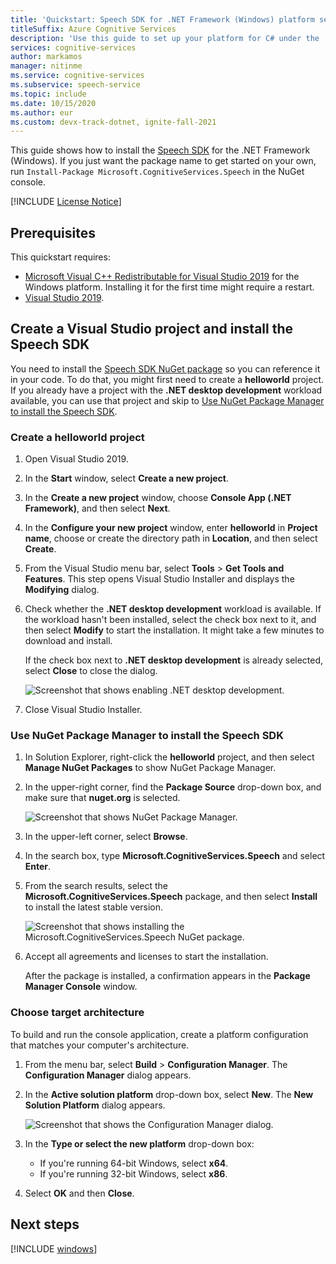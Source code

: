 ```yaml
---
title: 'Quickstart: Speech SDK for .NET Framework (Windows) platform setup - Speech service'
titleSuffix: Azure Cognitive Services
description: 'Use this guide to set up your platform for C# under the .NET Framework for Windows with the Speech service SDK.'
services: cognitive-services
author: markamos
manager: nitinme
ms.service: cognitive-services
ms.subservice: speech-service
ms.topic: include
ms.date: 10/15/2020
ms.author: eur
ms.custom: devx-track-dotnet, ignite-fall-2021
---
```


This guide shows how to install the [Speech SDK](~/articles/cognitive-services/speech-service/speech-sdk.md) for the .NET Framework (Windows). If you just want the package name to get started on your own, run `Install-Package Microsoft.CognitiveServices.Speech` in the NuGet console.

[!INCLUDE [License Notice](~/includes/cognitive-services-speech-service-license-notice.md)]

## Prerequisites

This quickstart requires:

* [Microsoft Visual C++ Redistributable for Visual Studio 2019](https://support.microsoft.com/topic/the-latest-supported-visual-c-downloads-2647da03-1eea-4433-9aff-95f26a218cc0) for the Windows platform. Installing it for the first time might require a restart.
* [Visual Studio 2019](https://visualstudio.microsoft.com/downloads/).

## Create a Visual Studio project and install the Speech SDK

You need to install the [Speech SDK NuGet package](https://aka.ms/csspeech/nuget) so you can reference it in your code. To do that, you might first need to create a **helloworld** project. If you already have a project with the **.NET desktop development** workload available, you can use that project and skip to [Use NuGet Package Manager to install the Speech SDK](#use-nuget-package-manager-to-install-the-speech-sdk).

### Create a helloworld project

1. Open Visual Studio 2019.

1. In the **Start** window, select **Create a new project**. 

1. In the **Create a new project** window, choose **Console App (.NET Framework)**, and then select **Next**.

1. In the **Configure your new project** window, enter **helloworld** in **Project name**, choose or create the directory path in **Location**, and then select **Create**.

1. From the Visual Studio menu bar, select **Tools** > **Get Tools and Features**. This step opens Visual Studio Installer and displays the **Modifying** dialog.

1. Check whether the **.NET desktop development** workload is available. If the workload hasn't been installed, select the check box next to it, and then select **Modify** to start the installation. It might take a few minutes to download and install.

   If the check box next to **.NET desktop development** is already selected, select **Close** to close the dialog.

   ![Screenshot that shows enabling .NET desktop development.](~/articles/cognitive-services/speech-service/media/sdk/vs-enable-net-desktop-workload.png)

1. Close Visual Studio Installer.

### Use NuGet Package Manager to install the Speech SDK

1. In Solution Explorer, right-click the **helloworld** project, and then select **Manage NuGet Packages** to show NuGet Package Manager.   

1. In the upper-right corner, find the **Package Source** drop-down box, and make sure that **nuget.org** is selected.

   ![Screenshot that shows NuGet Package Manager.](~/articles/cognitive-services/speech-service/media/sdk/vs-nuget-package-manager.png)

1. In the upper-left corner, select **Browse**.

1. In the search box, type **Microsoft.CognitiveServices.Speech** and select **Enter**.

1. From the search results, select the **Microsoft.CognitiveServices.Speech** package, and then select **Install** to install the latest stable version.

   ![Screenshot that shows installing the Microsoft.CognitiveServices.Speech NuGet package.](~/articles/cognitive-services/speech-service/media/sdk/qs-csharp-dotnet-windows-03-nuget-install-1.0.0.png)

1. Accept all agreements and licenses to start the installation.

   After the package is installed, a confirmation appears in the **Package Manager Console** window.

### Choose target architecture

To build and run the console application, create a platform configuration that matches your computer's architecture.

1. From the menu bar, select **Build** > **Configuration Manager**. The **Configuration Manager** dialog appears.   

1. In the **Active solution platform** drop-down box, select **New**. The **New Solution Platform** dialog appears.

   ![Screenshot that shows the Configuration Manager dialog.](~/articles/cognitive-services/speech-service/media/sdk/vs-configuration-manager-dialog-box.png)

1. In the **Type or select the new platform** drop-down box:
   - If you're running 64-bit Windows, select **x64**.
   - If you're running 32-bit Windows, select **x86**.

1. Select **OK** and then **Close**.

## Next steps

[!INCLUDE [windows](../quickstart-list.md)]
